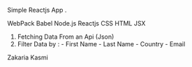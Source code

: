 Simple Reactjs App . 

WebPack
Babel
Node.js 
Reactjs
CSS 
HTML 
JSX 

1) Fetching Data From an Api (Json) 
2) Filter Data by : - First Name 
                    - Last Name 
                    - Country 
                    - Email

 Zakaria Kasmi